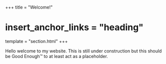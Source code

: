 +++
title = "Welcome!"
# insert_anchor_links = "heading"
template = "section.html"
+++

Hello welcome to my website. This is still under construction but this should be Good Enough™ to at least act as a placeholder. 